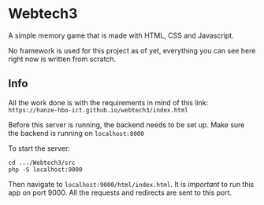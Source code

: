 # Webtech3
A simple memory game that is made with HTML, CSS and Javascript.

No framework is used for this project as of yet,
everything you can see here right now is written from scratch.

## Info
All the work done is with the requirements in mind of this link:
`https://hanze-hbo-ict.github.io/webtech3/index.html`

Before this server is running, the backend needs to be set up.
Make sure the backend is running on `localhost:8000`

To start the server:
```
cd .../Webtech3/src
php -S localhost:9000
```
Then navigate to `localhost:9000/html/index.html`.
It is *important* to run this app on port 9000. All the requests and redirects are sent to this port.